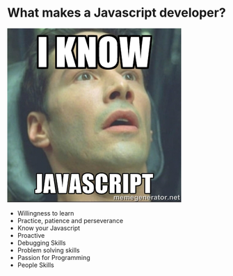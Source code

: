 # What makes a Javascript developer?

![](iknow.jpg)

* Willingness to learn
* Practice, patience and perseverance
* Know your Javascript
* Proactive
* Debugging Skills
* Problem solving skills
* Passion for Programming
* People Skills

